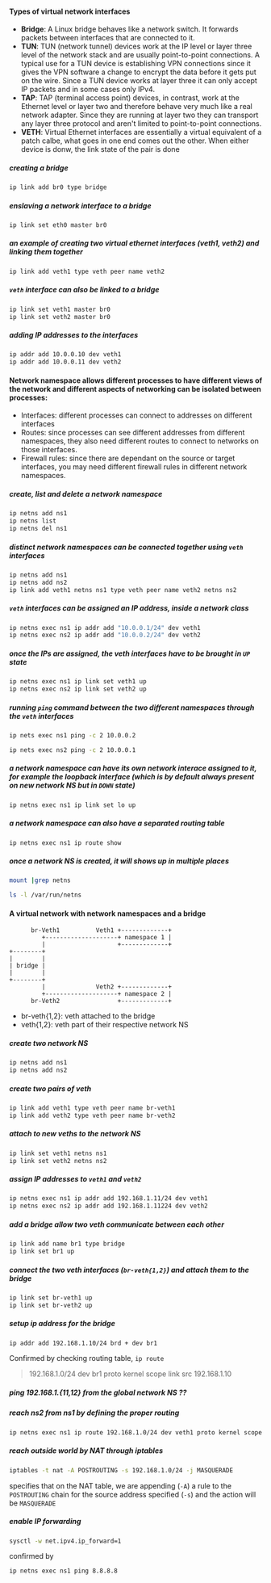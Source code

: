 #### Types of virtual network interfaces
* **Bridge**: A Linux bridge behaves like a network switch. It forwards packets between interfaces that are connected to it.
* **TUN**: TUN (network tunnel) devices work at the IP level or layer three level of the network stack and are usually point-to-point connections. A typical use for a TUN device is establishing VPN connections since it gives the VPN software a change to encrypt the data before it gets put on the wire. Since a TUN device works at layer three it can only accept IP packets and in some cases only IPv4.
* **TAP**: TAP (terminal access point) devices, in contrast, work at the Ethernet level or layer two and therefore behave very much like a real network adapter. Since they are running at layer two they can transport any layer three protocol and aren't limited to point-to-point connections.
* **VETH**: Virtual Ethernet interfaces are essentially a virtual equivalent of a patch calbe, what goes in one end comes out the other. When either device is donw, the link state of the pair is done

##### creating a bridge
```bash
ip link add br0 type bridge
```

##### enslaving a network interface to a bridge
```bash
ip link set eth0 master br0
```

##### an example of creating two virtual ethernet interfaces (veth1, veth2) and linking them together
```bash
ip link add veth1 type veth peer name veth2
```

##### `veth` interface can also be linked to a bridge
```bash
ip link set veth1 master br0
ip link set veth2 master br0
```

##### adding IP addresses to the interfaces
```bash
ip addr add 10.0.0.10 dev veth1
ip addr add 10.0.0.11 dev veth2
```

#### Network namespace allows different processes to have different views of the network and different aspects of networking can be isolated between processes:

* Interfaces: different processes can connect to addresses on different interfaces
* Routes: since processes can see different addresses from different namespaces, they also need different routes to connect to networks on those interfaces.
* Firewall rules: since there are dependant on the source or target interfaces, you may need different firewall rules in different network namespaces.


##### create, list and delete a network namespace
```bash
ip netns add ns1
ip netns list
ip netns del ns1
```

##### distinct network namespaces can be connected together using `veth` interfaces
```bash
ip netns add ns1
ip netns add ns2
ip link add veth1 netns ns1 type veth peer name veth2 netns ns2
```

##### `veth` interfaces can be assigned an IP address, inside a network class
```bash
ip netns exec ns1 ip addr add "10.0.0.1/24" dev veth1
ip netns exec ns2 ip addr add "10.0.0.2/24" dev veth2
```

##### once the IPs are assigned, the veth interfaces have to be brought in `UP` state
```bash
ip netns exec ns1 ip link set veth1 up
ip netns exec ns2 ip link set veth2 up
```

##### running `ping` command between the two different namespaces through the `veth` interfaces
```bash
ip nets exec ns1 ping -c 2 10.0.0.2

ip nets exec ns2 ping -c 2 10.0.0.1
```
##### a network namespace can have its own network interace assigned to it, for example the loopback interface (which is **by default** always present on new network NS but in `DOWN` state)
```bash
ip netns exec ns1 ip link set lo up
```

##### a network namespace can also have a separated routing table
```bash
ip netns exec ns1 ip route show
```

##### once a network NS is created, it will shows up in multiple places
```bash
mount |grep netns

ls -l /var/run/netns
```

#### A virtual network with network namespaces and a bridge

```
      br-Veth1          Veth1 +-------------+
         +--------------------+ namespace 1 |
         |                    +-------------+
+--------+
|        |
| bridge |
|        |
+--------+
         |              Veth2 +-------------+
         +--------------------+ namespace 2 |
      br-Veth2                +-------------+
```
* br-veth{1,2}: veth attached to the bridge
* veth{1,2}: veth part of their respective network NS

##### create two network NS
```bash
ip netns add ns1
ip netns add ns2
```

##### create two pairs of veth
```bash
ip link add veth1 type veth peer name br-veth1
ip link add veth2 type veth peer name br-veth2
```

##### attach to new veths to the network NS
```bash
ip link set veth1 netns ns1
ip link set veth2 netns ns2
```

##### assign IP addresses to `veth1` and `veth2`
```bash
ip netns exec ns1 ip addr add 192.168.1.11/24 dev veth1
ip netns exec ns2 ip addr add 192.168.1.11224 dev veth2
```

##### add a bridge allow two veth communicate between each other
```bash
ip link add name br1 type bridge
ip link set br1 up
```

##### connect the two veth interfaces (`br-veth{1,2}`) and attach them to the bridge
```bash
ip link set br-veth1 up
ip link set br-veth2 up
```

##### setup ip address for the bridge
```bash
ip addr add 192.168.1.10/24 brd + dev br1
```

Confirmed by checking routing table, `ip route`
   > 192.168.1.0/24 dev br1 proto kernel scope link src 192.168.1.10

##### ping 192.168.1.{11,12} from the global network NS ??

##### reach ns2 from ns1 by defining the proper routing
```bash
ip netns exec ns1 ip route 192.168.1.0/24 dev veth1 proto kernel scope link src 192.168.1.11
```

##### reach outside world by NAT through iptables
```bash
iptables -t nat -A POSTROUTING -s 192.168.1.0/24 -j MASQUERADE
```
specifies that on the NAT table, we are appending (`-A`) a rule to the `POSTROUTING` chain for the source address specified (`-s`) and the action will be `MASQUERADE`

##### enable IP forwarding
```bash
sysctl -w net.ipv4.ip_forward=1
```

confirmed by 
```bash
ip netns exec ns1 ping 8.8.8.8
```
